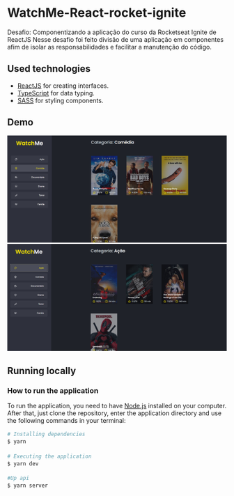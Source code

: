 # WatchMe-React-rocket-ignite
Desafio: Componentizando a aplicação do curso da Rocketseat Ignite  de ReactJS
Nesse desafio foi feito divisão de uma aplicação em componentes afim de isolar as responsabilidades e facilitar a manutenção do código.

## Used technologies
- [ReactJS](https://legacy.reactjs.org/docs/getting-started.html) for creating interfaces.
- [TypeScript](https://www.typescriptlang.org/) for data typing.
- [SASS](https://sass-lang.com/) for styling components.

## Demo
<img src="https://github.com/rafa543/WatchMe-React-rocket-ignite/blob/main/public/Captura%20de%20tela%202023-04-15%20073702.png"/>
<img src="https://github.com/rafa543/WatchMe-React-rocket-ignite/blob/main/public/Captura%20de%20tela%202023-04-15%20073631.png"/>

## Running locally

### How to run the application
To run the application, you need to have [Node.js](https://nodejs.org/en/) installed on your computer. After that, just clone the repository, enter the application directory and use the following commands in your terminal:

```bash
# Installing dependencies
$ yarn

# Executing the application
$ yarn dev

#Up api
$ yarn server
```

